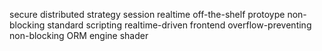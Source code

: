 secure distributed strategy session realtime 
off-the-shelf protoype 
non-blocking standard scripting realtime-driven frontend 
overflow-preventing non-blocking ORM engine shader 
